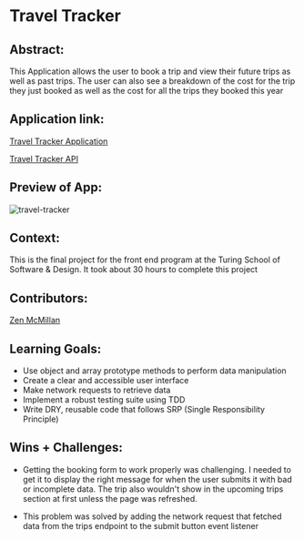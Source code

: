 # Travel Tracker

## Abstract:
This Application allows the user to book a trip and view their future trips as well as past trips. The user can also see a breakdown of the cost for the trip they just booked as well as the cost for all the trips they booked this year

## Application link:

[Travel Tracker Application](https://github.com/zenmcmillan/travel-tracker)

[Travel Tracker API](https://github.com/turingschool-examples/travel-tracker-api)

## Preview of App:

![travel-tracker](https://github.com/zenmcmillan/travel-tracker/assets/121205752/ef4bf559-41b2-4916-a92b-657d9480d714)


## Context:
This is the final project for the front end program at the Turing School of Software & Design. It took about 30 hours to complete this project

## Contributors:

[Zen McMillan](https://github.com/zenmcmillan)

## Learning Goals:

- Use object and array prototype methods to perform data manipulation
- Create a clear and accessible user interface
- Make network requests to retrieve data
- Implement a robust testing suite using TDD
- Write DRY, reusable code that follows SRP (Single Responsibility Principle)

## Wins + Challenges:

- Getting the booking form to work properly was challenging. I needed to get it to display the right message for when the user submits it with bad or incomplete data. The trip also wouldn't show in the upcoming trips section at first unless the page was refreshed. 

- This problem was solved by adding the network request that fetched data from the trips endpoint to the submit button event listener


